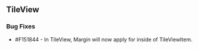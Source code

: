 ## TileView

### Bug Fixes

* \#F151844 - In TileView, Margin will now apply for inside of TileViewItem.